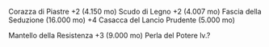 Corazza di Piastre +2 (4.150 mo)
Scudo di Legno +2 (4.007 mo)
Fascia della Seduzione (16.000 mo) +4
Casacca del Lancio Prudente (5.000 mo)

Mantello della Resistenza +3 (9.000 mo)
Perla del Potere lv.?
